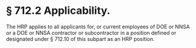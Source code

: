 # § 712.2   Applicability.

The HRP applies to all applicants for, or current employees of DOE or NNSA or a DOE or NNSA contractor or subcontractor in a position defined or designated under § 712.10 of this subpart as an HRP position.




